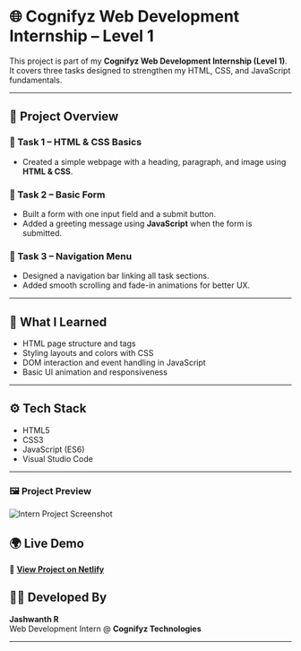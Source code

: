 # 🌐 Cognifyz Web Development Internship – Level 1

This project is part of my **Cognifyz Web Development Internship (Level 1)**.  
It covers three tasks designed to strengthen my HTML, CSS, and JavaScript fundamentals.

---

## 📁 Project Overview

### 🧩 Task 1 – HTML & CSS Basics

- Created a simple webpage with a heading, paragraph, and image using **HTML & CSS**.

### 📝 Task 2 – Basic Form

- Built a form with one input field and a submit button.
- Added a greeting message using **JavaScript** when the form is submitted.

### 🧭 Task 3 – Navigation Menu

- Designed a navigation bar linking all task sections.
- Added smooth scrolling and fade-in animations for better UX.

---

## 🧠 What I Learned

- HTML page structure and tags
- Styling layouts and colors with CSS
- DOM interaction and event handling in JavaScript
- Basic UI animation and responsiveness

---

## ⚙️ Tech Stack

- HTML5
- CSS3
- JavaScript (ES6)
- Visual Studio Code

---
### 🖼️ Project Preview

![Intern Project Screenshot](assets/dev_image.png)

## 🌍 Live Demo  
🔗 **[View Project on Netlify](https://cognifyz-web-dev-internship-dkd1.vercel.app/)** 

## 👨‍💻 Developed By

**Jashwanth R**  
Web Development Intern @ **Cognifyz Technologies**

---
